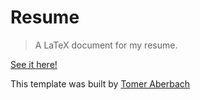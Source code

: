 # Resume

> A LaTeX document for my resume.

[See it here!](https://github.com/abhivemp/resume/blob/master/resume.pdf)

This template was built by [Tomer Aberbach](https://github.com/TomerAberbach)

